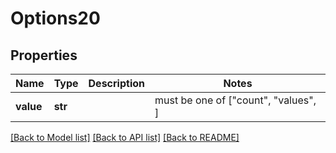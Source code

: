 # Options20


## Properties
Name | Type | Description | Notes
------------ | ------------- | ------------- | -------------
**value** | **str** |  |  must be one of ["count", "values", ]

[[Back to Model list]](../README.md#documentation-for-models) [[Back to API list]](../README.md#documentation-for-api-endpoints) [[Back to README]](../README.md)


